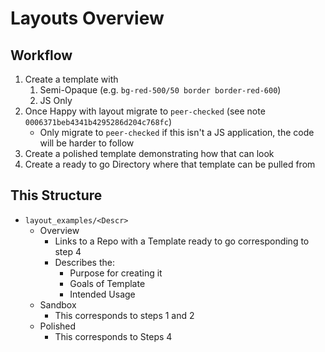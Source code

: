 # Layouts Overview

## Workflow

1. Create a template with
    1. Semi-Opaque (e.g. `bg-red-500/50 border border-red-600`)
    2. JS Only
2. Once Happy with layout migrate to `peer-checked` (see note `0006371beb4341b4295286d204c768fc`)
    - Only migrate to `peer-checked` if this isn't a JS application, the code will be harder to follow
3. Create a polished template demonstrating how that can look
4. Create a ready to go Directory where that template can be pulled from

## This Structure

- `layout_examples/<Descr>`
    - Overview
        - Links to a Repo with a Template ready to go corresponding to step 4
        - Describes the:
            - Purpose for creating it
            - Goals of Template
            - Intended Usage
    - Sandbox
        - This corresponds to steps 1 and 2
    - Polished
        - This corresponds to Steps 4
